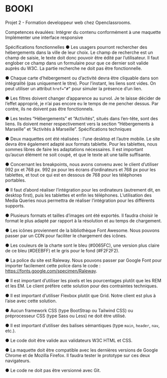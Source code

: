 # BOOKI

Projet 2 - Formation developpeur web chez Openclassrooms.

Competences évaulées:
  Intégrer du contenu conformément à une maquette
  Implémenter une interface responsive

Spécifications fonctionnelles
● Les usagers pourront rechercher des hébergements dans la ville de
leur choix. Le champ de recherche est un champ de saisie, le texte
doit donc pouvoir être édité par l’utilisateur. Il faut englober ce
champ dans un formulaire pour que ce dernier soit valide auprès du
W3C. La partie recherche ne doit pas être fonctionnelle.

● Chaque carte d’hébergement ou d’activité devra être cliquable dans
son intégralité (pas uniquement le titre). Pour l’instant, les liens sont
vides. On peut utiliser un attribut `href=”#”` pour simuler la
présence d’un lien.

● Les filtres doivent changer d’apparence au survol. Je te laisse décider
de l’effet approprié, je n’ai pas encore eu le temps de me pencher
dessus. Par contre, ils ne doivent pas être fonctionnels.

● Les textes “Hébergements” et “Activités”, situés dans l’en-tête, sont
des liens. Ils doivent mener respectivement vers la section
“Hébergements à Marseille” et “Activités à Marseille”.
Spécifications techniques

● Deux maquettes ont été réalisées : l’une desktop et l’autre mobile. Le
site devra être également adapté aux formats tablette. Pour les
tablettes, nous sommes libres de faire les adaptations nécessaires. Il
est important qu’aucun élément ne soit coupé, et que le texte ait
une taille suffisante.

● Concernant les breakpoints, nous avons convenu avec le client
d’utiliser 992 px et 768 px.
992 px pour les écrans d’ordinateurs et 768 px pour les tablettes, et
tout ce qui est en dessous de 768 pour les téléphones portables.

● Il faut d’abord réaliser l’intégration pour les ordinateurs (autrement
dit, en desktop first), puis les tablettes et enfin les téléphones.
L’utilisation des Media Queries nous permettra de réaliser
l’intégration pour les différents supports.

● Plusieurs formats et tailles d’images ont été exportés. Il faudra choisir
le format le plus adapté par rapport à la résolution et au temps de
chargement.

● Les icônes proviennent de la bibliothèque Font Awesome. Nous
pouvons passer par un CDN pour faciliter le chargement des icônes.

● Les couleurs de la charte sont le bleu (#0065FC), une version plus
claire de ce bleu (#DEEBFF) et le gris pour le fond (#F2F2F2).

● La police du site est Raleway. Nous pouvons passer par Google Font
pour importer facilement cette police dans le code :
https://fonts.google.com/specimen/Raleway.

● Il est important d’utiliser les pixels et les pourcentages plutôt que les
REM et les EM. Le client préfère cette solution pour des contraintes
techniques.

● Il est important d’utiliser Flexbox plutôt que Grid. Notre client est
plus à l’aise avec cette solution.

● Aucun framework CSS (type BootStrap ou Tailwind CSS) ou
préprocesseur CSS (type Sass ou Less) ne doit être utilisé.

● Il est important d’utiliser des balises sémantiques (type `main`,
`header`, `nav`, etc.).

● Le code doit être valide aux validateurs W3C HTML et CSS.

● La maquette doit être compatible avec les dernières versions de
Google Chrome et de Mozilla Firefox. Il faudra tester le prototype sur
ces deux navigateurs.

● Le code ne doit pas être versionné avec Git.
